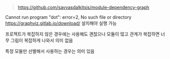 


> https://github.com/savvasdalkitsis/module-dependency-graph

Cannot run program "dot": error=2, No such file or directory
https://graphviz.gitlab.io/download/ 설치해야 실행 가능 

프로젝트가 복잡하지 않은 경우에는 사용해도 괜찮으나 모듈이 많고 관계가 복잡하면 너무 그림이 복잡하게 나와서 의미 없음

특정 모듈만 선별해서 사용하는 경우는 의미 있음
<!--stackedit_data:
eyJoaXN0b3J5IjpbMTg5NzM0NTIyMF19
-->